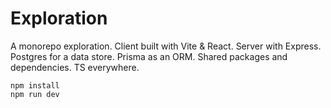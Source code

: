# Exploration

A monorepo exploration. Client built with Vite & React. Server with Express. Postgres for a data store. Prisma as an ORM. Shared packages and dependencies. TS everywhere.

```
npm install
npm run dev
```
